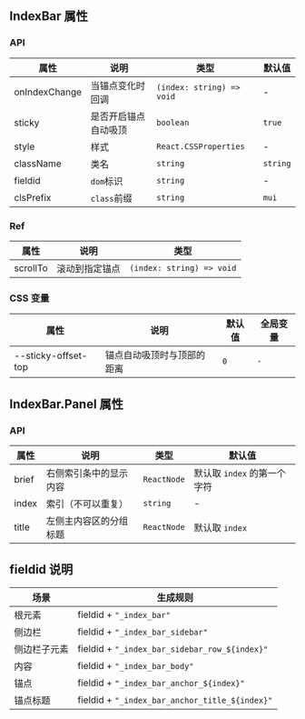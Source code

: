## IndexBar 属性

### API

| 属性          | 说明                 | 类型                      | 默认值 |
| ------------- | -------------------- | ------------------------- | ------ |
| onIndexChange | 当锚点变化时回调     | `(index: string) => void` | -        |
| sticky        | 是否开启锚点自动吸顶  | `boolean`                 | `true`   |
| style         | 样式               | `React.CSSProperties`     | -        |
| className     | 类名               | `string`                  | `string` |
| fieldid       | `dom`标识          | `string`                  | -        |
| clsPrefix     | `class`前缀        | `string`                  | `mui`    |

### Ref

| 属性     | 说明           | 类型                      |
| -------- | -------------- | ------------------------- |
| scrollTo | 滚动到指定锚点 | `(index: string) => void` |

### CSS 变量

| 属性                | 说明                       | 默认值 | 全局变量 |
| ------------------- | -------------------------- | ------ | -------- |
| --sticky-offset-top | 锚点自动吸顶时与顶部的距离 | `0`    | `-` |

## IndexBar.Panel 属性

### API

| 属性  | 说明                   | 类型        | 默认值                      |
| ----- | ---------------------- | ----------- | --------------------------- |
| brief | 右侧索引条中的显示内容 | `ReactNode` | 默认取 `index` 的第一个字符 |
| index | 索引（不可以重复）     | `string`    | -                           |
| title | 左侧主内容区的分组标题 | `ReactNode` | 默认取 `index`              |

## fieldid 说明

| 场景             | 生成规则          |
| --------------- | ---------------- |
| 根元素           | fieldid + `"_index_bar"`          |
| 侧边栏            | fieldid + `"_index_bar_sidebar"`  |
| 侧边栏子元素         | fieldid + `"_index_bar_sidebar_row_${index}"`  |
| 内容            | fieldid + `"_index_bar_body"`  |
| 锚点            | fieldid + `"_index_bar_anchor_${index}"`  |
| 锚点标题            | fieldid + `"_index_bar_anchor_title_${index}"`  |

